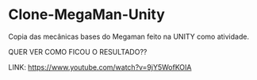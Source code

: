 # Clone-MegaMan-Unity
 Copia das mecânicas bases do Megaman feito na UNITY como atividade.


QUER VER COMO FICOU O RESULTADO??

LINK: https://www.youtube.com/watch?v=9jY5WofKOIA
